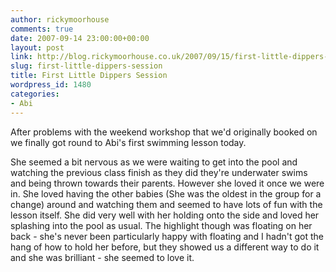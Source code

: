 ```yaml
---
author: rickymoorhouse
comments: true
date: 2007-09-14 23:00:00+00:00
layout: post
link: http://blog.rickymoorhouse.co.uk/2007/09/15/first-little-dippers-session/
slug: first-little-dippers-session
title: First Little Dippers Session
wordpress_id: 1480
categories:
- Abi
---
```


After problems with the weekend workshop that we'd originally booked on we finally got round to Abi's first swimming lesson today. 





She seemed a bit nervous as we were waiting to get into the pool and watching the previous class finish as they did they're underwater swims and being thrown towards their parents. However she loved it once we were in. She loved having the other babies (She was the oldest in the group for a change) around and watching them and seemed to have lots of fun with the lesson itself. She did very well with her holding onto the side and loved her splashing into the pool as usual. The highlight though was floating on her back - she's never been particularly happy with floating and I hadn't got the hang of how to hold her before, but they showed us a different way to do it and she was brilliant - she seemed to love it.
